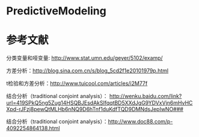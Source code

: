 # PredictiveModeling

参考文献
=======

分类变量和哑变量: http://www.stat.umn.edu/geyer/5102/examp/

方差分析：http://blog.sina.com.cn/s/blog_5cd2f1e20101979p.html

t检验和方差分析：http://www.tuicool.com/articles/i2M77f

结合分析（traditional conjoint analysis）： http://wenku.baidu.com/link?url=419SPkQ5ng5Zug14HSQBJEsdAkSIfqqtBD5XXdJgG9YDVxVjn6mHvHCXpd-rJFzj8pewQtMLHb6nNQ9D6hTnf1duKdfTQD9DMNdsJepIwNO###

结合分析（traditional conjoint analysis）：http://www.doc88.com/p-4092254864138.html

